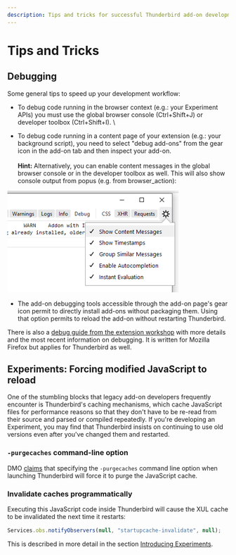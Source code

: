 ```yaml
---
description: Tips and tricks for successful Thunderbird add-on development.
---
```


# Tips and Tricks

## Debugging

Some general tips to speed up your development workflow:

* To debug code running in the browser context (e.g.: your Experiment APIs) you must use the global browser console (Ctrl+Shift+J) or developer toolbox (Ctrl+Shift+I). \

* To debug code running in a content page of your extension (e.g.: your background script), you need to select "debug add-ons" from the gear icon in the add-on tab and then inspect your add-on. \
  \
  **Hint:** Alternatively, you can enable content messages in the global browser console or in the developer toolbox as well. This will also show console output from popus (e.g. from browser\_action):

![](<../../.gitbook/assets/ind2ex (1).png>)

* The add-on debugging tools accessible through the add-on page's gear icon permit to directly install add-ons without packaging them. Using that option permits to reload the add-on without restarting Thunderbird.

There is also a [debug guide from the extension workshop](https://extensionworkshop.com/documentation/develop/debugging/) with more details and the most recent information on debugging. It is written for Mozilla Firefox but applies for Thunderbird as well.

## Experiments: Forcing modified JavaScript to reload

One of the stumbling blocks that legacy add-on developers frequently encounter is Thunderbird's caching mechanisms, which cache JavaScript files for performance reasons so that they don't have to be re-read from their source and parsed or compiled repeatedly. If you're developing an Experiment, you may find that Thunderbird insists on continuing to use old versions even after you've changed them and restarted.

### `-purgecaches` command-line option

DMO [claims](https://developer.mozilla.org/en-US/docs/Mozilla/Command\_Line\_Options#-purgecaches) that specifying the `-purgecaches` command line option when launching Thunderbird will force it to purge the JavaScript cache.

### Invalidate caches programmatically

Executing this JavaScript code inside Thunderbird will cause the XUL cache to be invalidated the next time it restarts:

```javascript
Services.obs.notifyObservers(null, "startupcache-invalidate", null);
```

This is described in more detail in the section [Introducing Experiments](../mailextensions/experiments.md).
